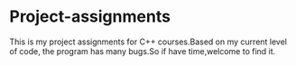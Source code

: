 # Project-assignments
This is my project assignments for C++ courses.Based on my current level of code, the program has many bugs.So if have time,welcome to find it.
